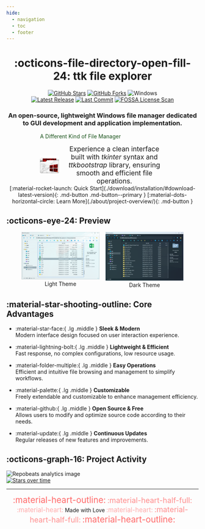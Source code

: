 ```yaml
---
hide:
  - navigation
  - toc
  - footer
---
```


<center markdown>

# :octicons-file-directory-open-fill-24: ttk file explorer

<div>  
<a href="https://github.com/pyheight/ttk-file-explorer/stargazers"><img src="https://img.shields.io/github/stars/pyheight/ttk-file-explorer?style=social&logo=github" alt="GitHub Stars"></a>
<a href="https://github.com/pyheight/ttk-file-explorer/network/members"><img src="https://img.shields.io/github/forks/pyheight/ttk-file-explorer?style=social&logo=github" alt="GitHub Forks"></a>
<img src="https://img.shields.io/badge/Platform-Windows-blue.svg?style=social&logo=GitHub" alt="Windows">
</div>  
<div>  
<a href="https://github.com/pyheight/ttk-file-explorer/releases"><img src="https://img.shields.io/github/v/release/pyheight/ttk-file-explorer?color=blue&style=flat-square" alt="Latest Release"></a>
<a href="https://github.com/pyheight/ttk-file-explorer/commits/main"><img src="https://img.shields.io/github/last-commit/pyheight/ttk-file-explorer?style=flat-square" alt="Last Commit"></a>
<a href="https://app.fossa.com/projects/git%2Bgithub.com%2Fpyheight%2Fttk-file-explorer?ref=badge_shield"><img src="https://app.fossa.com/api/projects/git%2Bgithub.com%2Fpyheight%2Fttk-file-explorer.svg?type=shield" alt="FOSSA License Scan"></a>
</div>  

<h3>An open-source, lightweight Windows file manager dedicated to GUI development and application implementation.</h3>

</center>

<center>
<div style="width: 65%">
<div class="admonition success">
  <p class="admonition-title" align="left" style="color: #1a531b";>A Different Kind of File Manager</p>
  <div style="display: flex; align-items: center; gap: 12px;">
    <img align="left" width="50" src="../assets/images/favicon.png" alt="LOGO" style="flex-shrink: 0;"/>    
    <p style="margin: 0; font-size: 1.25em;">
      Experience a clean interface built with <em>tkinter</em> syntax and <em>ttkbootstrap</em> library, ensuring smooth and efficient file operations.
    </p>
  </div>
</div>
</div>
</center>

<center markdown>
[:material-rocket-launch: Quick Start](./download/installation/#download-latest-version){: .md-button .md-button--primary }
[:material-dots-horizontal-circle: Learn More](./about/project-overview/){: .md-button }
</center>

## :octicons-eye-24: Preview

<figure>
  <div style="float: left; width: 48%; text-align: center;">
    <img src="../assets/images/light.png" alt="LIGHT" style="max-width: 100%;">
    <figcaption>Light Theme</figcaption>
  </div>
  <div style="float: right; width: 48%; text-align: center;">
    <img src="../assets/images/dark.png" alt="DARK" style="max-width: 100%;">
    <figcaption>Dark Theme</figcaption>
  </div>
  <div style="clear: both;"></div>
</figure>

## :material-star-shooting-outline: Core Advantages

<div class="grid cards" markdown>

- :material-star-face:{ .lg .middle } __Sleek & Modern__  
Modern interface design focused on user interaction experience.

- :material-lightning-bolt:{ .lg .middle } __Lightweight & Efficient__  
Fast response, no complex configurations, low resource usage.

- :material-folder-multiple:{ .lg .middle } __Easy Operations__  
Efficient and intuitive file browsing and management to simplify workflows.

- :material-palette:{ .lg .middle } __Customizable__  
Freely extendable and customizable to enhance management efficiency.

- :material-github:{ .lg .middle } __Open Source & Free__  
Allows users to modify and optimize source code according to their needs.

- :material-update:{ .lg .middle } __Continuous Updates__  
Regular releases of new features and improvements.

</div>

## :octicons-graph-16: Project Activity

<div class="graphs-container">
  <div class="graph-item">
    <img src="https://repobeats.axiom.co/api/embed/20d6c7c443b43d705d0c358d0164fc905511be15.svg" alt="Repobeats analytics image">
  </div>
  
  <div class="vertical-divider"></div>
  
  <div class="graph-item">
    <a href="https://starchart.cc/pyheight/ttk-file-explorer" target="_blank">
      <img src="https://starchart.cc/pyheight/ttk-file-explorer.svg?variant=adaptive" alt="Stars over time">
    </a>
  </div>
</div>

---

<center markdown>
<span style="font-size:1.6em;color:#ff6b6b">:material-heart-outline:</span> 
<span style="font-size:1.4em;color:#ff8e8e">:material-heart-half-full:</span> 
<span style="font-size:1.2em;color:#ffaaaa">:material-heart:</span> 
Made with Love 
<span style="font-size:1.2em;color:#ffaaaa">:material-heart:</span> 
<span style="font-size:1.4em;color:#ff8e8e">:material-heart-half-full:</span> 
<span style="font-size:1.6em;color:#ff6b6b">:material-heart-outline:</span>
</center>
